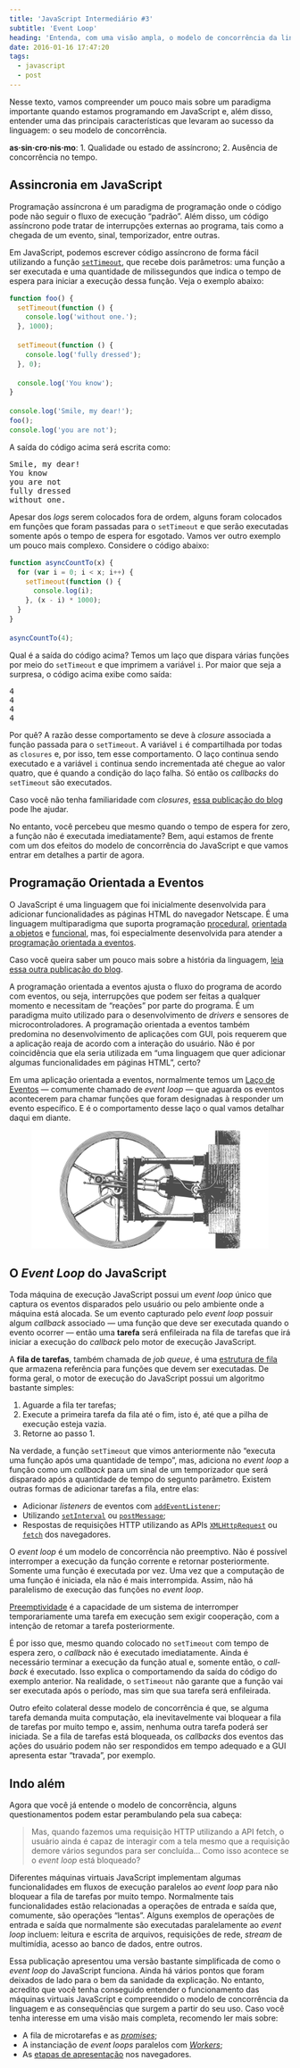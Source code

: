 ```yaml
---
title: 'JavaScript Intermediário #3'
subtitle: 'Event Loop'
heading: 'Entenda, com uma visão ampla, o modelo de concorrência da linguagem JavaScript'
date: 2016-01-16 17:47:20
tags:
  - javascript
  - post
---
```


Nesse texto, vamos compreender um pouco mais sobre um paradigma importante
quando estamos programando em JavaScript e, além disso, entender uma das
principais características que levaram ao sucesso da linguagem: o seu modelo de
concorrência.

<aside> <p> <strong>as·sin·cro·nis·mo</strong>: 1. Qualidade ou estado de
assíncrono; 2. Ausência de concorrência no tempo. </p> </aside>

## Assincronia em JavaScript

Programação assíncrona é um paradigma de programação onde o código pode não
seguir o fluxo de execução “padrão”. Além disso, um código assíncrono pode
tratar de interrupções externas ao programa, tais como a chegada de um evento,
sinal, temporizador, entre outras.

Em JavaScript, podemos escrever código assíncrono de forma fácil utilizando a
função
[`setTimeout`](https://developer.mozilla.org/en-US/docs/Web/API/WindowOrWorkerGlobalScope/setTimeout),
que recebe dois parâmetros: uma função a ser executada e uma quantidade de
milissegundos que indica o tempo de espera para iniciar a execução dessa função.
Veja o exemplo abaixo:

```js
function foo() {
  setTimeout(function () {
    console.log('without one.');
  }, 1000);

  setTimeout(function () {
    console.log('fully dressed');
  }, 0);

  console.log('You know');
}

console.log('Smile, my dear!');
foo();
console.log('you are not');
```

A saída do código acima será escrita como:

<pre><samp>Smile, my dear!
You know
you are not
fully dressed
without one.</samp></pre>

Apesar dos <i lang="en">logs</i> serem colocados fora de ordem, alguns foram
colocados em funções que foram passadas para o `setTimeout` e que serão
executadas somente após o tempo de espera for esgotado. Vamos ver outro exemplo
um pouco mais complexo. Considere o código abaixo:

```js
function asyncCountTo(x) {
  for (var i = 0; i < x; i++) {
    setTimeout(function () {
      console.log(i);
    }, (x - i) * 1000);
  }
}

asyncCountTo(4);
```

Qual é a saída do código acima? Temos um laço que dispara várias funções por
meio do `setTimeout` e que imprimem a variável `i`. Por maior que seja a
surpresa, o código acima exibe como saída:

<pre><samp>4
4
4
4</samp></pre>

Por quê? A razão desse comportamento se deve à <i lang="en">closure</i>
associada a função passada para o `setTimeout`. A variável `i` é compartilhada
por todas as `closures` e, por isso, tem esse comportamento. O laço continua
sendo executado e a variável `i` continua sendo incrementada até chegue ao valor
quatro, que é quando a condição do laço falha. Só então os <i
lang="en">callbacks</i> do `setTimeout` são executados.

<aside> <p> Caso você não tenha familiaridade com <i lang="en">closures</i>, <a
href="https://maxroecker.github.io/blog/javascript-intermediario-2/">essa
publicação do blog</a> pode lhe ajudar. </p> </aside>

No entanto, você percebeu que mesmo quando o tempo de espera for zero, a função
não é executada imediatamente? Bem, aqui estamos de frente com um dos efeitos do
modelo de concorrência do JavaScript e que vamos entrar em detalhes a partir de
agora.

## Programação Orientada a Eventos

O JavaScript é uma linguagem que foi inicialmente desenvolvida para adicionar
funcionalidades as páginas HTML do navegador Netscape. É uma linguagem
multiparadigma que suporta programação
[procedural](https://en.wikipedia.org/wiki/Procedural_programming),
[orientada a objetos](https://en.wikipedia.org/wiki/Object-oriented_programming)
e [funcional](https://en.wikipedia.org/wiki/Functional_programming), mas, foi
especialmente desenvolvida para atender a
[programação orientada a eventos](https://en.wikipedia.org/wiki/Event-driven_programming).

<aside> <p> Caso você queira saber um pouco mais sobre a história da linguagem,
<a href="https://maxroecker.github.io/blog/javascript-basico-1/">leia essa outra
publicação do blog</a>. </p> </aside>

A programação orientada a eventos ajusta o fluxo do programa de acordo com
eventos, ou seja, interrupções que podem ser feitas a qualquer momento e
necessitam de “reações” por parte do programa. É um paradigma muito utilizado
para o desenvolvimento de <i lang="en">drivers</i> e sensores de
microcontroladores. A programação orientada a eventos também predomina no
desenvolvimento de aplicações com GUI, pois requerem que a aplicação reaja de
acordo com a interação do usuário. Não é por coincidência que ela seria
utilizada em “uma linguagem que quer adicionar algumas funcionalidades em
páginas HTML”, certo?

Em uma aplicação orientada a eventos, normalmente temos um
[Laço de Eventos](https://en.wikipedia.org/wiki/Event_loop) — comumente chamado
de <i lang="en">event loop</i> — que aguarda os eventos acontecerem para chamar
funções que foram designadas à responder um evento específico. E é o
comportamento desse laço o qual vamos detalhar daqui em diante.

<figure>
  <img
    src="/images/2016-01-16-javascript-intermediario-3/steam-engine.svg"
    alt="Máquina de ciclos a vapor"
    decoding="async"
    loading="lazy"
  />
</figure>

## O <i lang="en">Event Loop</i> do JavaScript

Toda máquina de execução JavaScript possui um <i lang="en">event loop</i> único
que captura os eventos disparados pelo usuário ou pelo ambiente onde a máquina
está alocada. Se um evento capturado pelo <i lang="en">event loop</i> possuir
algum <i lang="en">callback</i> associado — uma função que deve ser executada
quando o evento ocorrer — então uma **tarefa** será enfileirada na fila de
tarefas que irá iniciar a execução do <i lang="en">callback</i> pelo motor de
execução JavaScript.

A **fila de tarefas**, também chamada de <i lang="en">job queue</i>, é uma
[estrutura de fila](https://www.ime.usp.br/~pf/algoritmos/aulas/fila.html) que
armazena referência para funções que devem ser executadas. De forma geral, o
motor de execução do JavaScript possui um algoritmo bastante simples:

1. Aguarde a fila ter tarefas;
2. Execute a primeira tarefa da fila até o fim, isto é, até que a pilha de
   execução esteja vazia.
3. Retorne ao passo 1.

Na verdade, a função `setTimeout` que vimos anteriormente não “executa uma
função após uma quantidade de tempo”, mas, adiciona no <i lang="en">event
loop</i> a função como um <i lang="en">callback</i> para um sinal de um
temporizador que será disparado após a quantidade de tempo do segunto parâmetro.
Existem outras formas de adicionar tarefas a fila, entre elas:

- Adicionar <i lang="en">listeners</i> de eventos com
  [`addEventListener`](https://developer.mozilla.org/en-US/docs/Web/API/EventTarget/addEventListener#Parameters);
- Utilizando
  [`setInterval`](https://developer.mozilla.org/en-US/docs/Web/API/WindowOrWorkerGlobalScope/setInterval)
  ou
  [`postMessage`](https://developer.mozilla.org/en-US/docs/Web/API/Window/postMessage);
- Respostas de requisições HTTP utilizando as APIs
  [`XMLHttpRequest`](https://developer.mozilla.org/en-US/docs/Web/API/XMLHttpRequest/Using_XMLHttpRequest)
  ou [`fetch`](https://developer.mozilla.org/en-US/docs/Web/API/Fetch_API) dos
  navegadores.

O <i lang="en">event loop</i> é um modelo de concorrência não preemptivo. Não é
possível interromper a execução da função corrente e retornar posteriormente.
Somente uma função é executada por vez. Uma vez que a computação de uma função é
iniciada, ela não é mais interrompida. Assim, não há paralelismo de execução das
funções no <i lang="en">event loop</i>.

<aside> <p> <a
href="https://pt.wikipedia.org/wiki/Preemptividade">Preemptividade</a> é a
capacidade de um sistema de interromper temporariamente uma tarefa em execução
sem exigir cooperação, com a intenção de retomar a tarefa posteriormente. </p>
</aside>

É por isso que, mesmo quando colocado no `setTimeout` com tempo de espera zero,
o <i lang="en">callback</i> não é executado imediatamente. Ainda é necessário
terminar a execução da função atual e, somente então, o <i
lang="en">callback</i> é executado. Isso explica o comportamendo da saída do
código do exemplo anterior. Na realidade, o `setTimeout` não garante que a
função vai ser executada após o período, mas sim que sua tarefa será
enfileirada.

Outro efeito colateral desse modelo de concorrência é que, se alguma tarefa
demanda muita computação, ela inevitavelmente vai bloquear a fila de tarefas por
muito tempo e, assim, nenhuma outra tarefa poderá ser iniciada. Se a fila de
tarefas está bloqueada, os <i lang="en">callbacks</i> dos eventos das ações do
usuário podem não ser respondidos em tempo adequado e a GUI apresenta estar
“travada”, por exemplo.

## Indo além

Agora que você já entende o modelo de concorrência, alguns questionamentos podem
estar perambulando pela sua cabeça:

<blockquote> <p> Mas, quando fazemos uma requisição HTTP utilizando a API fetch,
o usuário ainda é capaz de interagir com a tela mesmo que a requisição demore
vários segundos para ser concluída… Como isso acontece se o <i lang="en">event
loop</i> está bloqueado? </p> </blockquote>

Diferentes máquinas virtuais JavaScript implementam algumas funcionalidades em
fluxos de execução paralelos ao <i lang="en">event loop</i> para não bloquear a
fila de tarefas por muito tempo. Normalmente tais funcionalidades estão
relacionadas a operações de entrada e saída que, comumente, são operações
“lentas”. Alguns exemplos de operações de entrada e saída que normalmente são
executadas paralelamente ao <i lang="en">event loop</i> incluem: leitura e
escrita de arquivos, requisições de rede, <i lang="en">stream</i> de multimídia,
acesso ao banco de dados, entre outros.

Essa publicação apresentou uma versão bastante simplificada de como o <i
lang="en">event loop</i> do JavaScript funciona. Ainda há vários pontos que
foram deixados de lado para o bem da sanidade da explicação. No entanto,
acredito que você tenha conseguido entender o funcionamento das máquinas
virtuais JavaScript e compreendido o modelo de concorrência da linguagem e as
consequências que surgem a partir do seu uso. Caso você tenha interesse em uma
visão mais completa, recomendo ler mais sobre:

- A fila de microtarefas e as <i lang="en"><a
  href="https://developer.mozilla.org/en-US/docs/Web/JavaScript/Reference/Global_Objects/Promise">promises</a></i>;
- A instanciação de <i lang="en">event loops</i> paralelos com
  [<i lang="en">Workers</i>](https://developer.mozilla.org/en-US/docs/Web/API/Web_Workers_API);
- As
  [etapas de apresentação](https://developer.mozilla.org/en-US/docs/Web/API/window/requestAnimationFrame)
  nos navegadores.
